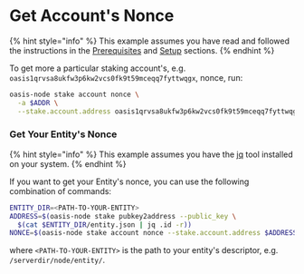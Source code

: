 # Get Account's Nonce

{% hint style="info" %}
This example assumes you have read and followed the instructions in the [Prerequisites](prerequisites.md) and [Setup](setup.md) sections.
{% endhint %}

To get more a particular staking account's, e.g. `oasis1qrvsa8ukfw3p6kw2vcs0fk9t59mceqq7fyttwqgx`, nonce, run:

```bash
oasis-node stake account nonce \
  -a $ADDR \
  --stake.account.address oasis1qrvsa8ukfw3p6kw2vcs0fk9t59mceqq7fyttwqgx
```

### Get Your Entity's Nonce

{% hint style="info" %}
This example assumes you have the [jq](http://stedolan.github.io/jq/) tool installed on your system.
{% endhint %}

If you want to get your Entity's nonce, you can use the following combination of commands:

```bash
ENTITY_DIR=<PATH-TO-YOUR-ENTITY>
ADDRESS=$(oasis-node stake pubkey2address --public_key \
  $(cat $ENTITY_DIR/entity.json | jq .id -r))
NONCE=$(oasis-node stake account nonce --stake.account.address $ADDRESS -a $ADDR)
```

where `<PATH-TO-YOUR-ENTITY>` is the path to your entity's descriptor, e.g. `/serverdir/node/entity/`.

